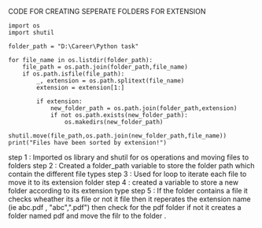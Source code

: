 CODE FOR CREATING SEPERATE FOLDERS FOR EXTENSION

```
import os
import shutil

folder_path = "D:\Career\Python task"

for file_name in os.listdir(folder_path):
    file_path = os.path.join(folder_path,file_name)
    if os.path.isfile(file_path):
        _, extension = os.path.splitext(file_name)
        extension = extension[1:]

        if extension:
            new_folder_path = os.path.join(folder_path,extension)
            if not os.path.exists(new_folder_path):
                os.makedirs(new_folder_path)
            shutil.move(file_path,os.path.join(new_folder_path,file_name))
print("Files have been sorted by extension!")

```

step 1 : Imported os library and shutil for os operations and moving files to folders
step 2 : Created a folder_path variable to store the folder path which contain the different file types
step 3 : Used for loop to iterate each file to move it to its extension folder
step 4 : created a variable to store a new folder according to its extension type
step 5 : If the folder contains a file it checks wheather its a file or not it file then it reperates the extension name (ie abc.pdf , "abc",".pdf") then check for the pdf folder if not it creates a folder named pdf and move the filr to the folder .
